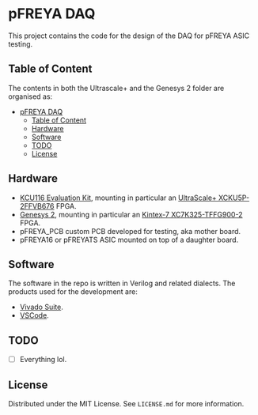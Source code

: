 # pFREYA DAQ
This project contains the code for the design of the DAQ for pFREYA ASIC testing.

## Table of Content
The contents in both the Ultrascale+ and the Genesys 2 folder are organised as:
- [pFREYA DAQ](#pfreya-daq)
	- [Table of Content](#table-of-content)
	- [Hardware](#hardware)
	- [Software](#software)
	- [TODO](#todo)
	- [License](#license)

## Hardware
- [KCU116 Evaluation Kit](https://www.xilinx.com/products/boards-and-kits/ek-u1-kcu116-g.html), mounting in particular an [UltraScale+ XCKU5P-2FFVB676](https://www.xilinx.com/products/silicon-devices/fpga/kintex-ultrascale-plus.html#productTable) FPGA.
- [Genesys 2](https://digilent.com/reference/programmable-logic/genesys-2/start), mounting in particular an [Kintex-7 XC7K325-TFFG900-2](https://www.amd.com/en/products/adaptive-socs-and-fpgas/fpga/kintex-7.html#product-table) FPGA.
- pFREYA_PCB custom PCB developed for testing, aka mother board.
- pFREYA16 or pFREYATS ASIC mounted on top of a daughter board.

## Software
The software in the repo is written in Verilog and related dialects. The products used for the development are:
- [Vivado Suite](https://www.xilinx.com/products/design-tools/vivado.html).
- [VSCode](https://code.visualstudio.com/).

## TODO
- [ ] Everything lol.

## License
Distributed under the MIT License. See `LICENSE.md` for more information.